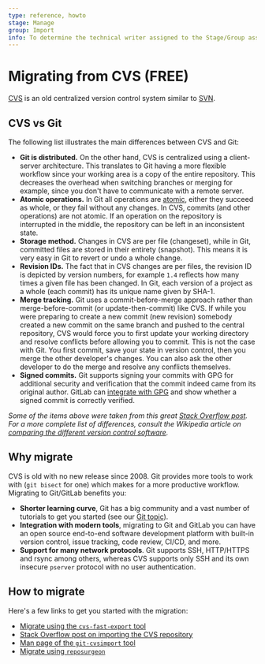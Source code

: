 ```yaml
---
type: reference, howto
stage: Manage
group: Import
info: To determine the technical writer assigned to the Stage/Group associated with this page, see https://about.gitlab.com/handbook/product/ux/technical-writing/#assignments
---
```


# Migrating from CVS **(FREE)**

[CVS](https://savannah.nongnu.org/projects/cvs) is an old centralized version
control system similar to [SVN](https://subversion.apache.org/).

## CVS vs Git

The following list illustrates the main differences between CVS and Git:

- **Git is distributed.** On the other hand, CVS is centralized using a client-server
  architecture. This translates to Git having a more flexible workflow since
  your working area is a copy of the entire repository. This decreases the
  overhead when switching branches or merging for example, since you don't have
  to communicate with a remote server.
- **Atomic operations.** In Git all operations are
  [atomic](https://en.wikipedia.org/wiki/Atomic_commit), either they succeed as
  whole, or they fail without any changes. In CVS, commits (and other operations)
  are not atomic. If an operation on the repository is interrupted in the middle,
  the repository can be left in an inconsistent state.
- **Storage method.** Changes in CVS are per file (changeset), while in Git,
  committed files are stored in their entirety (snapshot). This means it is
  very easy in Git to revert or undo a whole change.
- **Revision IDs.** The fact that in CVS changes are per files, the revision ID
  is depicted by version numbers, for example `1.4` reflects how many times a
  given file has been changed. In Git, each version of a project as a whole
  (each commit) has its unique name given by SHA-1.
- **Merge tracking.** Git uses a commit-before-merge approach rather than
  merge-before-commit (or update-then-commit) like CVS. If while you were
  preparing to create a new commit (new revision) somebody created a
  new commit on the same branch and pushed to the central repository, CVS would
  force you to first update your working directory and resolve conflicts before
  allowing you to commit. This is not the case with Git. You first commit, save
  your state in version control, then you merge the other developer's changes.
  You can also ask the other developer to do the merge and resolve any conflicts
  themselves.
- **Signed commits.** Git supports signing your commits with GPG for additional
  security and verification that the commit indeed came from its original author.
  GitLab can [integrate with GPG](../repository/gpg_signed_commits/index.md)
  and show whether a signed commit is correctly verified.

_Some of the items above were taken from this great
[Stack Overflow post](https://stackoverflow.com/a/824241/974710). For a more
complete list of differences, consult the
Wikipedia article on [comparing the different version control software](https://en.wikipedia.org/wiki/Comparison_of_version_control_software)._

## Why migrate

CVS is old with no new release since 2008. Git provides more tools to work
with (`git bisect` for one) which makes for a more productive workflow.
Migrating to Git/GitLab benefits you:

- **Shorter learning curve**, Git has a big community and a vast number of
  tutorials to get you started (see our [Git topic](../../../topics/git/index.md)).
- **Integration with modern tools**, migrating to Git and GitLab you can have
  an open source end-to-end software development platform with built-in version
  control, issue tracking, code review, CI/CD, and more.
- **Support for many network protocols**. Git supports SSH, HTTP/HTTPS and rsync
  among others, whereas CVS supports only SSH and its own insecure `pserver`
  protocol with no user authentication.

## How to migrate

Here's a few links to get you started with the migration:

- [Migrate using the `cvs-fast-export` tool](https://gitlab.com/esr/cvs-fast-export)
- [Stack Overflow post on importing the CVS repository](https://stackoverflow.com/a/11490134/974710)
- [Man page of the `git-cvsimport` tool](https://mirrors.edge.kernel.org/pub/software/scm/git/docs/git-cvsimport.html)
- [Migrate using `reposurgeon`](http://www.catb.org/~esr/reposurgeon/repository-editing.html#conversion)
